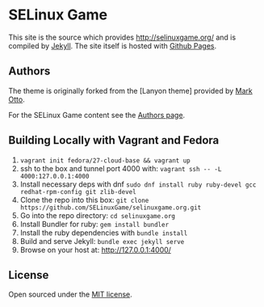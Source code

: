 # SELinux Game

This site is the source which provides http://selinuxgame.org/ and is compiled
by [Jekyll](https://jekyllrb.com/). The site itself is hosted with
[Github Pages](https://pages.github.com/).


## Authors

The theme is originally forked from the [Lanyon theme] provided by
[Mark Otto](https://github.com/mdo).

For the SELinux Game content see the [Authors page](AUTHORS.md).


## Building Locally with Vagrant and Fedora

1. `vagrant init fedora/27-cloud-base && vagrant up`
2. ssh to the box and tunnel port 4000 with: `vagrant ssh -- -L 4000:127.0.0.1:4000`
3. Install necessary deps with dnf `sudo dnf install ruby ruby-devel gcc redhat-rpm-config git zlib-devel`
4. Clone the repo into this box: `git clone https://github.com/SELinuxGame/selinuxgame.org.git`
5. Go into the repo directory: `cd selinuxgame.org`
6. Install Bundler for ruby: `gem install bundler`
7. Install the ruby dependencies with `bundle install`
8. Build and serve Jekyll: `bundle exec jekyll serve`
9. Browse on your host at: http://127.0.0.1:4000/


## License

Open sourced under the [MIT license](LICENSE.md).

